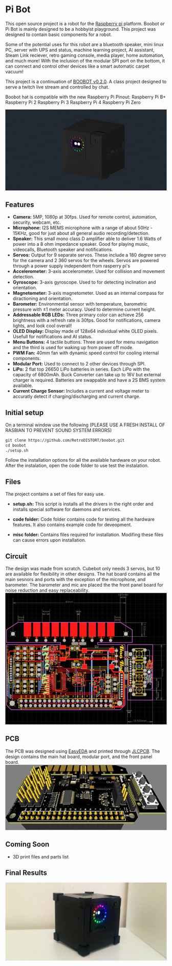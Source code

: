 # Pi Bot
This open source project is a robot for the [Raspberry pi](https://www.raspberrypi.com/) platform. Boobot or Pi Bot is mainly designed to be a hobbyist playground. This project was designed to contain basic components for a robot. 

Some of the potential uses for this robot are a bluetooth speaker, mini linux PC, server with UPS and status, machine learning project, AI assistant, Steam Link reciever, retro gaming console, media player, home automation, and much more! With the inclusion of the modular SPI port on the bottom, it can connect and control other devices like a smart automatic carpet vacuum! 

This project is a continuation of [BOOBOT v0.2.0](https://github.com/Shizcow/BooBot/tree/v0.2.0). A class project designed to serve a twitch live stream and controlled by chat.

Boobot hat is compatible with the new Raspberry Pi Pinout:
Raspberry Pi B+
Raspberry Pi 2
Raspberry Pi 3
Raspberry Pi 4
Raspberry Pi Zero

![robot](/images/BooBot.png)

## Features
- **Camera:** 5MP, 1080p at 30fps. Used for remote control, automation, security, webcam, etc. 
- **Microphone:** I2S MEMS microphone with a range of about 50Hz - 15KHz, good for just about all general audio recording/detection.
- **Speaker:** This small mono class D amplifier able to deliver 1.6 Watts of power into a 8 ohm impedance speaker. Good for playing music, videocalls, Bluetooth speaker and notifications.
- **Servos:** Output for 9 separate servos. These include a 180 degree servo for the camera and 2 360 servos for the wheels. Servos are powered through a power supply independent from rasperry pi's
- **Accelerometer:** 3-axis accelerometer. Used for collision and movement detection.
- **Gyroscope:** 3-axis gyroscope. Used to for detecting inclination and orientation.
- **Magnetometer:** 3-axis magnetometer. Used as an internal compass for diractioning and orientation.
- **Barometer:** Environmental sensor with temperature, barometric pressure with ±1 meter accuracy. Used to determine current height.
- **Addressable RGB LEDs:** Three primary color can achieve 256 brightness with a refresh rate is 30fps. Good for notifications, camera lights, and look cool overall!
- **OLED Display:** Display made of 128x64 individual white OLED pixels. Usefull for notifications and AI status.
- **Menu Buttons:** 4 tactile buttons. Three are used for menu navigation and the third is used for waking up from power off mode. 
- **PWM Fan:** 40mm fan with dynamic speed control for cooling internal components.
- **Modular Port:** Used to connect to 2 other devices through SPI.
- **LiPo:** 2 flat top 26650 LiPo batteries in series. Each LiPo with the capacity of 6800mAh. Buck Converter can take up to 16V but external charger is required. Batteries are swappable and have a 2S BMS system available.
- **Current Charge Sensor:** Includes a current and voltage meter to accuratly detect if charging/discharging and current charge. 


## Initial setup
On a terminal window use the following (PLEASE USE A FRESH INSTALL OF RASBIAN TO PREVENT SOUND SYSTEM ERRORS)
```
git clone https://github.com/RetroDISTORT/boobot.git
cd boobot
./setup.sh
```
Follow the installation options for all the available hardware on your robot.
After the instalation, open the code folder to use test the instalation.

## Files
The project contains a set of files for easy use. 
- **setup.sh:**
This script is installs all the drivers in the right order and installs special software for daemons and services.

- **code folder:**
Code folder contains code for testing all the hardware features. It also contains example code for deveopment.

- **misc folder:**
Contains files required for installation. Modifing these files can cause errors upon installation. 

## Circuit
The design was made from scratch. Cubebot only needs 3 servos, but 10 are available for flexibility in other designs. The hat board contains all the main sesnors and ports with the exception of the microphone, and barometer. The barometer and mic are placed the the front panel board for noise reduction and easy replaceability.
![robot](/images/PCB_Wiring.png)

## PCB
The PCB was designed using [EasyEDA](https://easyeda.com/) and printed through [JLCPCB](https://jlcpcb.com/). The design contains the main hat board, modular port, and the front panel board.
![robot](/images/PCB_3D.png)
 
## Coming Soon
- 3D print files and parts list

## Final Results
![robot](/images/photo2.jpg)
